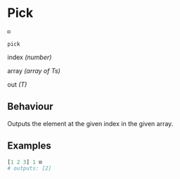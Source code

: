 # Pick
<deflist type="narrow">
    <def title="Symbol">
        <code>⊡</code>
    </def>
    <def title="Names">
        <p><code>pick</code></p>
    </def>
    <def title="Arguments">
        <p id="arg_indices">index <i>(number)</i></p>
        <p id="arg_arr">array <i>(array of Ts)</i></p>
    </def>
    <def title="Output">
        <p id="out">out <i>(T)</i></p>
    </def>
</deflist>

## Behaviour
<a anchor="out">Outputs</a> the element at the given
<a anchor="arg_indices">index</a> in the given
<a anchor="arg_arr">array</a>.

## Examples
```Python
[1 2 3] 1 ⊡
# outputs: [2]
```